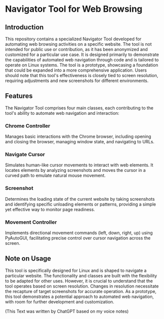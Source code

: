 # Navigator Tool for Web Browsing

## Introduction

This repository contains a specialized Navigator Tool developed for automating web browsing activities on a specific website. The tool is not intended for public use or contribution, as it has been anonymized and customized for a particular use case. It is designed primarily to demonstrate the capabilities of automated web navigation through code and is tailored to operate on Linux systems. The tool is a prototype, showcasing a foundation that could be expanded into a more comprehensive application. Users should note that this tool's effectiveness is closely tied to screen resolution, requiring adjustments and new screenshots for different environments.

## Features

The Navigator Tool comprises four main classes, each contributing to the tool's ability to automate web navigation and interaction:

### Chrome Controller

Manages basic interactions with the Chrome browser, including opening and closing the browser, managing window state, and navigating to URLs.

### Navigate Cursor

Simulates human-like cursor movements to interact with web elements. It locates elements by analyzing screenshots and moves the cursor in a curved path to emulate natural mouse movement.

### Screenshot

Determines the loading state of the current website by taking screenshots and identifying specific unloading elements or patterns, providing a simple yet effective way to monitor page readiness.

### Movement Controller

Implements directional movement commands (left, down, right, up) using PyAutoGUI, facilitating precise control over cursor navigation across the screen.

## Note on Usage

This tool is specifically designed for Linux and is shaped to navigate a particular website. The functionality and classes are built with the flexibility to be adapted for other uses. However, it is crucial to understand that the tool operates based on screen resolution. Changes in resolution necessitate the recapture of target screenshots for accurate operation. As a prototype, this tool demonstrates a potential approach to automated web navigation, with room for further development and customization.

(This Text was written by ChatGPT based on my voice notes)

